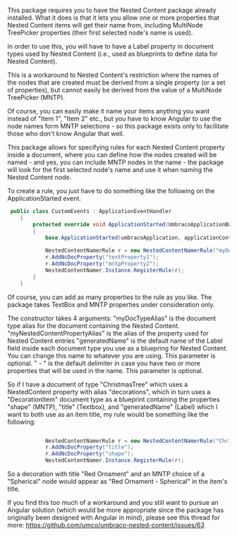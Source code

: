 This package requires you to have the Nested Content package already installed. What it does is that it lets you allow one or more properties that Nested Content items will get their name from, including MultiNode TreePicker properties (their first selected node's name is used).

In order to use this, you will have to have a Label property in document types used by Nested Content (i.e., used as blueprints to define data for Nested Content).

This is a workaround to Nested Content's restriction where the names of the nodes that are created must be derived from a single property (or a set of properties), but cannot easily be derived from the value of a MultiNode TreePicker (MNTP).

Of course, you can easily make it name your items anything you want instead of "Item 1", "Item 2" etc., but you have to know Angular to use the node names form MNTP selections - so this package exists only to facilitate those who don't know Angular that well.

This package allows for specifying rules for each Nested Content property inside a document, where you can define how the nodes created will be named - and yes, you can include MNTP nodes in the name - the package will look for the first selected node's name and use it when naming the Nested Content node.


To create a rule, you just have to do something like the following on the ApplicationStarted event. 


```csharp
 public class CustomEvents : ApplicationEventHandler
    {
        protected override void ApplicationStarted(UmbracoApplicationBase umbracoApplication, ApplicationContext applicationContext)
        {
            base.ApplicationStarted(umbracoApplication, applicationContext);
            
            NestedContentNamerRule r = new NestedContentNamerRule("myDocTypeAlias", "myNestedContentPropertyAlias", "generatedName", " - "));
            r.AddNcDocProperty("textProperty1");
            r.AddNcDocProperty("mntpProperty2");
            NestedContentNamer.Instance.RegisterRule(r);
        }
    }
```

Of course, you can add as many properties to the rule as you like. The package takes TextBox and MNTP properties under consideration only.

The constructor takes 4 arguments:
"myDocTypeAlias" is the document type alias for the document containing the Nested Content.
"myNestedContentPropertyAlias" is the alias of the property used for Nested Content entries
"generatedName" is the default name of the Label field inside each document type you use as a bluepring for Nested Content. You can change this name to whatever you are using. This parameter is optional.
" - " is the default delimiter in case you have two or more properties that will be used in the name. This parameter is optional.

So if I have a document of type "ChristmasTree" which uses a NestedContent property with alias "decorations", which in turn uses a "DecorationItem" document type as a blueprint containing the properties "shape" (MNTP), "title" (Textbox), and "generatedName" (Label) which I want to both use as an item title, my rule would be something like the following:


```csharp

            NestedContentNamerRule r = new NestedContentNamerRule("ChristmasTree", "decorations", "generatedName", " - "));
            r.AddNcDocProperty("title");
            r.AddNcDocProperty("shape");
            NestedContentNamer.Instance.RegisterRule(r);
```

So a decoration with title "Red Ornament" and an MNTP choice of a "Spherical" node would appear as "Red Ornament - Spherical" in the item's title.

If you find this too much of a workaround and you still want to pursue an Angular solution (which would be more appropriate since the package has originally been designed with Angular in mind), please see this thread for more: https://github.com/umco/umbraco-nested-content/issues/63

